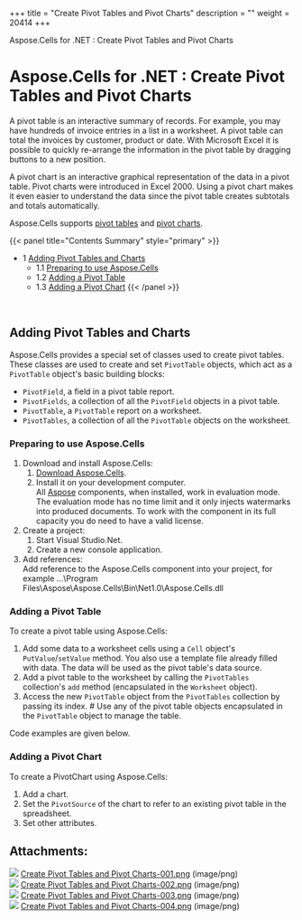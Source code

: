 +++
title = "Create Pivot Tables and Pivot Charts" 
description = "" 
weight = 20414 
+++

Aspose.Cells for .NET : Create Pivot Tables and Pivot Charts  

# Aspose.Cells for .NET : Create Pivot Tables and Pivot Charts


A pivot table is an interactive summary of records. For example, you may have hundreds of invoice entries in a list in a worksheet. A pivot table can total the invoices by customer, product or date. With Microsoft Excel it is possible to quickly re-arrange the information in the pivot table by dragging buttons to a new position.

A pivot chart is an interactive graphical representation of the data in a pivot table. Pivot charts were introduced in Excel 2000. Using a pivot chart makes it even easier to understand the data since the pivot table creates subtotals and totals automatically.

Aspose.Cells supports [pivot tables](https://docs2.aspose.com/cells/net/developerguide/technicalarticles/asposecellsgeneral/managingpivottablesandpivotcharts/create+pivot+tables+and+pivot+charts) and [pivot charts](https://docs2.aspose.com/cells/net/developerguide/technicalarticles/asposecellsgeneral/managingpivottablesandpivotcharts/create+pivot+tables+and+pivot+charts).

{{< panel title="Contents Summary" style="primary" >}}
*   1 [Adding Pivot Tables and Charts](#CreatePivotTablesandPivotCharts-AddingPivotTablesandCharts)
    *   1.1 [Preparing to use Aspose.Cells](#CreatePivotTablesandPivotCharts-PreparingtouseAspose.Cells)
    *   1.2 [Adding a Pivot Table](#CreatePivotTablesandPivotCharts-AddingaPivotTable)
    *   1.3 [Adding a Pivot Chart](#CreatePivotTablesandPivotCharts-AddingaPivotChart)
{{< /panel >}}
 

 

## Adding Pivot Tables and Charts

Aspose.Cells provides a special set of classes used to create pivot tables. These classes are used to create and set `PivotTable` objects, which act as a `PivotTable` object's basic building blocks:

*   `PivotField`, a field in a pivot table report.
*   `PivotFields`, a collection of all the `PivotField` objects in a pivot table.
*   `PivotTable`, a `PivotTable` report on a worksheet.
*   `PivotTables`, a collection of all the `PivotTable` objects on the worksheet.

### Preparing to use Aspose.Cells

1.  Download and install Aspose.Cells:
    1.  [Download Aspose.Cells](http://www.aspose.com/community/files/51/.net-components/aspose.cells-for-.net/default.aspx).
    2.  Install it on your development computer.  
        All [Aspose](http://www.aspose.com/) components, when installed, work in evaluation mode. The evaluation mode has no time limit and it only injects watermarks into produced documents. To work with the component in its full capacity you do need to have a valid license.
2.  Create a project:
    1.  Start Visual Studio.Net.
    2.  Create a new console application.
3.  Add references:  
    Add reference to the Aspose.Cells component into your project, for example ...\\Program Files\\Aspose\\Aspose.Cells\\Bin\\Net1.0\\Aspose.Cells.dll

### Adding a Pivot Table

To create a pivot table using Aspose.Cells:

1.  Add some data to a worksheet cells using a `Cell` object's `PutValue`/`setValue` method. You also use a template file already filled with data. The data will be used as the pivot table's data source.
2.  Add a pivot table to the worksheet by calling the `PivotTables` collection's `add` method (encapsulated in the `Worksheet` object).
3.  Access the new `PivotTable` object from the `PivotTables` collection by passing its index. # Use any of the pivot table objects encapsulated in the `PivotTable` object to manage the table.

Code examples are given below.

### Adding a Pivot Chart

To create a PivotChart using Aspose.Cells:

1.  Add a chart.
2.  Set the `PivotSource` of the chart to refer to an existing pivot table in the spreadsheet.
3.  Set other attributes.

## Attachments:

![](https://docs2.aspose.com/cells/net/images/icons/bullet_blue.gif) [Create Pivot Tables and Pivot Charts-001.png](https://docs2.aspose.com/cells/net/attachments/5017727/5112635.png) (image/png)  
![](https://docs2.aspose.com/cells/net/images/icons/bullet_blue.gif) [Create Pivot Tables and Pivot Charts-002.png](https://docs2.aspose.com/cells/net/attachments/5017727/5112636.png) (image/png)  
![](https://docs2.aspose.com/cells/net/images/icons/bullet_blue.gif) [Create Pivot Tables and Pivot Charts-003.png](https://docs2.aspose.com/cells/net/attachments/5017727/5112637.png) (image/png)  
![](https://docs2.aspose.com/cells/net/images/icons/bullet_blue.gif) [Create Pivot Tables and Pivot Charts-004.png](https://docs2.aspose.com/cells/net/attachments/5017727/5112638.png) (image/png)  

